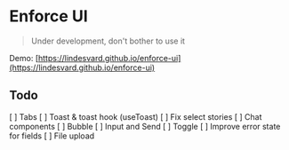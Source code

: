 # Enforce UI

> Under development, don't bother to use it

Demo: [https://lindesvard.github.io/enforce-ui](https://lindesvard.github.io/enforce-ui)

## Todo

[ ] Tabs
[ ] Toast & toast hook (useToast)
[ ] Fix select stories
[ ] Chat components
  [ ] Bubble
  [ ] Input and Send
[ ] Toggle
[ ] Improve error state for fields
[ ] File upload